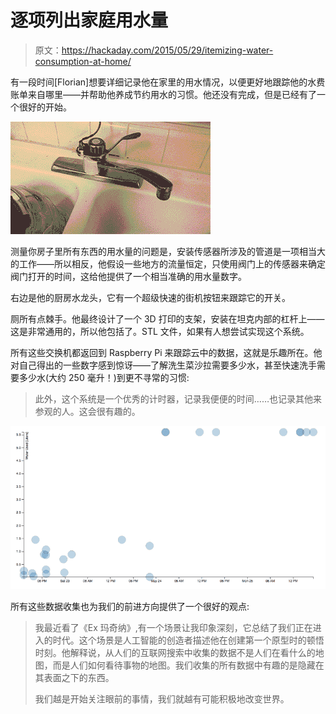 # 逐项列出家庭用水量

> 原文：<https://hackaday.com/2015/05/29/itemizing-water-consumption-at-home/>

有一段时间[Florian]想要详细记录他在家里的用水情况，以便更好地跟踪他的水费账单来自哪里——并帮助他养成节约用水的习惯。他还没有完成，但是已经有了一个很好的开始。

[![Faucet Sensor](img/d28145fb98de75956d88c3e76dd94b1e.png)](http://www.cuddleburrito.com/blog/2015/5/24/itemizing-water-consumption-with-raspberry-pi)

测量你房子里所有东西的用水量的问题是，安装传感器所涉及的管道是一项相当大的工作——所以相反，他假设一些地方的流量恒定，只使用阀门上的传感器来确定阀门打开的时间，这给他提供了一个相当准确的用水量数字。

右边是他的厨房水龙头，它有一个超级快速的街机按钮来跟踪它的开关。

厕所有点棘手。他最终设计了一个 3D 打印的支架，安装在坦克内部的杠杆上——这是非常通用的，所以他包括了。STL 文件，如果有人想尝试实现这个系统。

所有这些交换机都返回到 Raspberry Pi 来跟踪云中的数据，这就是乐趣所在。他对自己得出的一些数字感到惊讶——了解洗生菜沙拉需要多少水，甚至快速洗手需要多少水(大约 250 毫升！)到更不寻常的习惯:

> 此外，这个系统是一个优秀的计时器，记录我便便的时间……也记录其他来参观的人。这会很有趣的。

[![water usage](img/c809b72f6fc1af4303b58669dce66b4c.png)](https://hackaday.com/wp-content/uploads/2015/05/static1-squarespace1.png)

所有这些数据收集也为我们的前进方向提供了一个很好的观点:

> 我最近看了《Ex 玛奇纳》,有一个场景让我印象深刻，它总结了我们正在进入的时代。这个场景是人工智能的创造者描述他在创建第一个原型时的顿悟时刻。他解释说，从人们的互联网搜索中收集的数据不是人们在看什么的地图，而是人们如何看待事物的地图。我们收集的所有数据中有趣的是隐藏在其表面之下的东西。
> 
> 我们越是开始关注眼前的事情，我们就越有可能积极地改变世界。